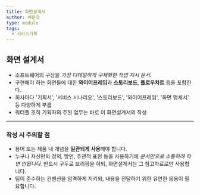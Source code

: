 ```yaml
---
title: 화면설계서
author: 배문형
type: module
tags:
  - 서비스기획
---
```


## 화면 설계서

- 소프트웨어의 구상을 *가장 디테일하게 구체화한 작업 지시 문서.* 
- 구현해야 하는 화면들에 대한 **와이어프레임**과 **스토리보드**, **플로우차트** 등을 포함한다.
- 회사마다 '기획서', '서비스 시나리오', '스토리보드', '와이어프레임', '화면 명세서' 등 다양하게 부름
- 워터폴 조직 기획자의 주된 업무는 바로 이 화면설계서의 작성

---

### 작성 시 주의할 점

- 용어 또는 제품 내 개념을 **일관되게 사용**해야 합니다.
- 누구나 자신만의 정의, 방언, 주관적 표현 등을 사용하기에 *문서만으로 소통하려 하면 안됩니다.* 반드시 구두로 브리핑을 하되, 화면설계서는 그 참고자료로만 사용합니다.
- 팀이 준수하는 컨벤션을 엄격하게 지키되, 내용을 전달하기 위한 유연한 응용이 필요합니다.